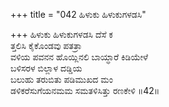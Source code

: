 +++
title = "042 ಹಿಳುಕು ಹಿಳುಕುಗಳಡಸಿ"

+++
ಹಿಳುಕು ಹಿಳುಕುಗಳಡಸಿ ದೆಸೆ ಕ  
ತ್ತಲಿಸಿ ಕೈಕೊಂಡವು ಪತತ್ರಾ  
ವಳಿಯ ಪವನನ ಹೊಯ್ಲಿನಲಿ ಬಾಯ್ಧಾರೆ ಕಿಡಿಯೇಳೆ  
ಬಳಿಸರಳ ಬಿಲ್ಲಾಳ ದಡ್ಡಿಯ  
ಬಲುಹು ತರುಬಿತು ಪಡಿಮುಖದ ಮಂ  
ಡಳಿಕರೆಸುಗೆಯನಮಮ ಸಮತಳಿಸಿತ್ತು ರಣಕೇಳಿ     ॥42॥